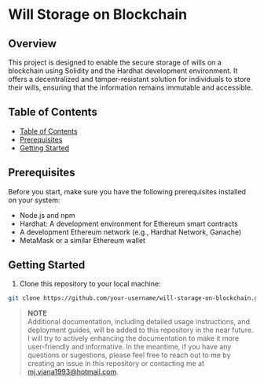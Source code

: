 # Will Storage on Blockchain

## Overview

This project is designed to enable the secure storage of wills on a blockchain using Solidity and the Hardhat development environment. It offers a decentralized and tamper-resistant solution for individuals to store their wills, ensuring that the information remains immutable and accessible.

## Table of Contents

  - [Table of Contents](#table-of-contents)
  - [Prerequisites](#prerequisites)
  - [Getting Started](#getting-started)

## Prerequisites

Before you start, make sure you have the following prerequisites installed on your system:

- Node.js and npm
- Hardhat: A development environment for Ethereum smart contracts
- A development Ethereum network (e.g., Hardhat Network, Ganache)
- MetaMask or a similar Ethereum wallet

## Getting Started

1. Clone this repository to your local machine:

```bash
git clone https://github.com/your-username/will-storage-on-blockchain.git
```

> **NOTE**  
> Additional documentation, including detailed usage instructions, and deployment guides, will be added to this repository in the near future. I will try to actively enhancing the documentation to make it more user-friendly and informative. In the meantime, if you have any questions or sugestions, please feel free to reach out to me by creating an issue in this repository or contacting me at mj.viana1993@hotmail.com.

